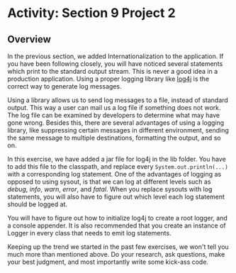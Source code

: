 <h1>Activity: Section 9 Project 2</h1>

<h2>Overview</h2>

In the previous section, we added Internationalization to the application. If you have been following closely, you will have noticed several statements which print to the standard output stream. This is never a good idea in a production application. Using a proper logging library like [log4j](http://logging.apache.org/log4j/1.2/) is the correct way to generate log messages.

Using a library allows us to send log messages to a file, instead of standard output. This way a user can mail us a log file if something does not work. The log file can be examined by developers to determine what may have gone wrong. Besides this, there are several advantages of using a logging library, like suppressing certain messages in different environment, sending the same message to multiple destinations, formatting the output, and so on.

In this exercise, we have added a jar file for log4j in the lib folder. You have to add this file to the classpath, and replace every ```System.out.println(...)``` with a corresponding log statement. One of the advantages of logging as opposed to using sysout, is that we can log at different levels such as _debug_, _info_, _warn_, _error_, and _fatal_. When you replace sysouts with log statements, you will also have to figure out which level each log statement should be logged  at. 

You will have to figure out how to initialize log4j to create a root logger, and a console appender. It is also recommended that you create an instance of Logger in every class that needs to emit log statements. 

Keeping up the trend we started in the past few exercises, we won't tell you much more than mentioned above. Do your research, ask questions, make your best judgment, and most importantly write some kick-ass code.

